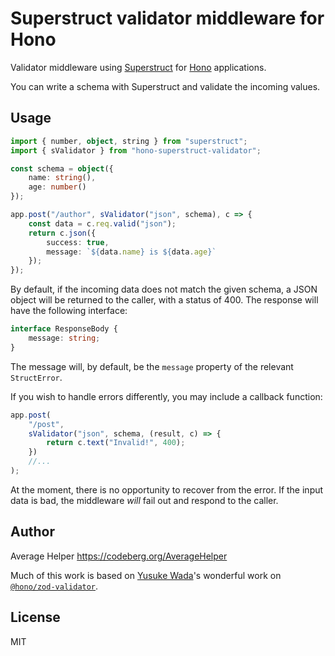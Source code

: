 # Superstruct validator middleware for Hono

Validator middleware using [Superstruct](https://docs.superstructjs.org) for [Hono](https://honojs.dev) applications.

You can write a schema with Superstruct and validate the incoming values.

## Usage

```ts
import { number, object, string } from "superstruct";
import { sValidator } from "hono-superstruct-validator";

const schema = object({
	name: string(),
	age: number()
});

app.post("/author", sValidator("json", schema), c => {
	const data = c.req.valid("json");
	return c.json({
		success: true,
		message: `${data.name} is ${data.age}`
	});
});
```

By default, if the incoming data does not match the given schema, a JSON object will be returned to the caller, with a status of 400. The response will have the following interface:

```ts
interface ResponseBody {
	message: string;
}
```

The message will, by default, be the `message` property of the relevant `StructError`.

If you wish to handle errors differently, you may include a callback function:

```ts
app.post(
	"/post",
	sValidator("json", schema, (result, c) => {
		return c.text("Invalid!", 400);
	})
	//...
);
```

At the moment, there is no opportunity to recover from the error. If the input data is bad, the middleware _will_ fail out and respond to the caller.

## Author

Average Helper <https://codeberg.org/AverageHelper>

Much of this work is based on [Yusuke Wada](https://github.com/yusukebe)'s wonderful work on [`@hono/zod-validator`](https://github.com/honojs/middleware/tree/main/packages/zod-validator).

## License

MIT
